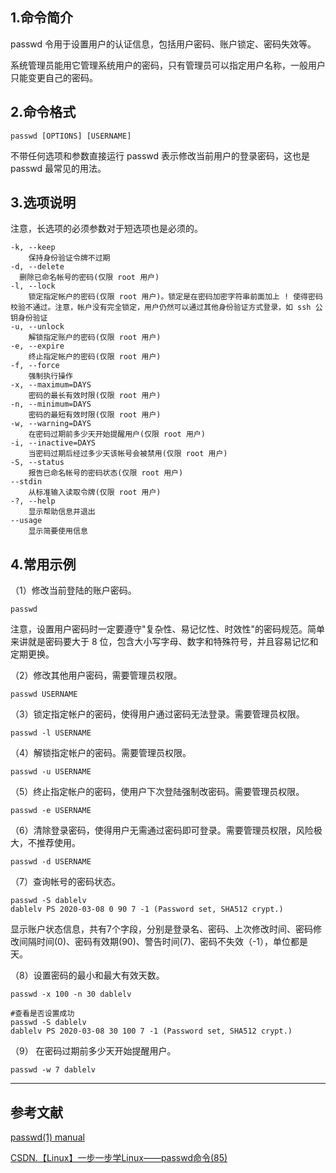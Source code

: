 ## 1.命令简介
passwd 令用于设置用户的认证信息，包括用户密码、账户锁定、密码失效等。

系统管理员能用它管理系统用户的密码，只有管理员可以指定用户名称，一般用户只能变更自己的密码。

## 2.命令格式
```
passwd [OPTIONS] [USERNAME]
```
不带任何选项和参数直接运行 passwd 表示修改当前用户的登录密码，这也是 passwd 最常见的用法。

## 3.选项说明
注意，长选项的必须参数对于短选项也是必须的。
```
-k, --keep
	保持身份验证令牌不过期
-d, --delete
  删除已命名帐号的密码(仅限 root 用户)
-l, --lock
	锁定指定帐户的密码(仅限 root 用户)。锁定是在密码加密字符串前面加上 ! 使得密码校验不通过。注意，帐户没有完全锁定，用户仍然可以通过其他身份验证方式登录，如 ssh 公钥身份验证
-u, --unlock
	解锁指定账户的密码(仅限 root 用户)
-e, --expire
	终止指定帐户的密码(仅限 root 用户)
-f, --force
	强制执行操作
-x, --maximum=DAYS
	密码的最长有效时限(仅限 root 用户)
-n, --minimum=DAYS
	密码的最短有效时限(仅限 root 用户)
-w, --warning=DAYS
	在密码过期前多少天开始提醒用户(仅限 root 用户)
-i, --inactive=DAYS
	当密码过期后经过多少天该帐号会被禁用(仅限 root 用户)
-S, --status
	报告已命名帐号的密码状态(仅限 root 用户)
--stdin
	从标准输入读取令牌(仅限 root 用户)
-?, --help
  	显示帮助信息并退出
--usage
	显示简要使用信息
```

## 4.常用示例
（1）修改当前登陆的账户密码。
```
passwd
```
注意，设置用户密码时一定要遵守"复杂性、易记忆性、时效性"的密码规范。简单来讲就是密码要大于 8 位，包含大小写字母、数字和特殊符号，并且容易记忆和定期更换。

（2）修改其他用户密码，需要管理员权限。
```
passwd USERNAME
```

（3）锁定指定帐户的密码，使得用户通过密码无法登录。需要管理员权限。
```
passwd -l USERNAME
```

（4）解锁指定帐户的密码。需要管理员权限。
```
passwd -u USERNAME
```

（5）终止指定帐户的密码，使用户下次登陆强制改密码。需要管理员权限。
```
passwd -e USERNAME
```

（6）清除登录密码，使得用户无需通过密码即可登录。需要管理员权限，风险极大，不推荐使用。
```
passwd -d USERNAME
```

（7）查询帐号的密码状态。
```
passwd -S dablelv
dablelv PS 2020-03-08 0 90 7 -1 (Password set, SHA512 crypt.)
```
显示账户状态信息，共有7个字段，分别是登录名、密码、上次修改时间、密码修改间隔时间(0)、密码有效期(90)、警告时间(7)、密码不失效（-1），单位都是天。

（8）设置密码的最小和最大有效天数。
```
passwd -x 100 -n 30 dablelv

#查看是否设置成功
passwd -S dablelv
dablelv PS 2020-03-08 30 100 7 -1 (Password set, SHA512 crypt.)
```

（9） 在密码过期前多少天开始提醒用户。
```
passwd -w 7 dablelv
```

---
## 参考文献
[passwd(1) manual](https://linux.die.net/man/1/passwd)

[CSDN.【Linux】一步一步学Linux——passwd命令(85)](https://blog.csdn.net/dengjin20104042056/article/details/97966163)

<Vssue title="passwd" />